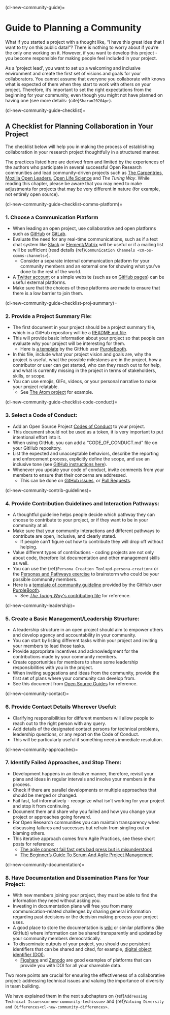 (cl-new-community-guide)=
# Guide to Planning a Community

What if you started a project with a thought like, “I have this great idea that I want to try on this public data!”?
There is nothing to worry about if you’re the only one working on it.
However, if you want to develop this project - you become responsible for making people feel included in your project.

As a 'project lead', you want to set up a welcoming and inclusive environment and create the first set of visions and goals for your collaborators.
You cannot assume that everyone you collaborate with knows what is expected of them when they start to work with others on your project.
Therefore, it’s important to set the right expectations from the beginning for your community, even though you might not have planned on having one (see more details: {cite}`Sharan2020Apr`).

(cl-new-community-guide-checklist)=
## A Checklist for Planning Collaboration in Your Project

The checklist below will help you in making the process of establishing collaboration in your research project thoughtfully in a structured manner.

The practices listed here are derived from and limited by the experiences of the authors who participate in several successful Open Research communities and lead community-driven projects such as [The Carpentries](https://carpentries.org), [Mozilla Open Leaders](https://mozilla.github.io/open-leadership-training-series/), [Open Life Science](https://openlifesci.org/) and _The Turing Way_.
While reading this chapter, please be aware that you may need to make adjustments for projects that may be very different in nature (for example, not entirely open source).

(cl-new-community-guide-checklist-comms-platform)=
### 1. Choose a Communication Platform

- When leading an open project, use collaborative and open platforms such as [GitHub](http://github.com/) or [GitLab](https://about.gitlab.com/).
- Evaluate the need for any real-time communications, such as if a text chat system like [Slack](https://slack.com) or [Element/Matrix](https://element.io/get-started) will be useful or if a mailing list will be sufficient (read details {ref}`Communication Channels <cm-os-comms-channels>`).
  - Consider a separate internal communication platform for your community members and an external one for showing what you’ve done to the rest of the world.
- A [Twitter account](https://twitter.com) or a simple website (such as on [GitHub pages](https://pages.github.com/)) can be useful external platforms.
- Make sure that the choices of these platforms are made to ensure that there is a low barrier to join them.

(cl-new-community-guide-checklist-proj-summary)=
### 2. Provide a Project Summary File:

- The first document in your project should be a project summary file, which in a GitHub repository will be a [README.md file](https://help.github.com/en/github/creating-cloning-and-archiving-repositories/about-readmes).
- This will provide basic information about your project so that people can evaluate why your project will be interesting for them.
  - Here is [a template](https://github.com/PurpleBooth/a-good-readme-template) by the GitHub user [PurpleBooth](https://github.com/PurpleBooth).
- In this file, include what your project vision and goals are, why the project is useful, what the possible milestones are in the project, how a contributor or user can get started, who can they reach out to for help, and what is currently missing in the project in terms of stakeholders, skills, or scope.
- You can use emojis, GIFs, videos, or your personal narrative to make your project relatable.
  - See [The Atom project](https://github.com/atom/atom) for example.

(cl-new-community-guide-checklist-code-conduct)=
### 3. Select a Code of Conduct:

- Add an Open Source Project [Codes of Conduct](https://opensourceconduct.com/) to your project.
- This document should not be used as a token, it is very important to put intentional effort into it.
- When using GitHub, you can add a “CODE_OF_CONDUCT.md” file on your GitHub repository.
- List the expected and unacceptable behaviors, describe the reporting and enforcement process, explicitly define the scope, and use an inclusive tone  (see [GitHub instructions here](https://help.github.com/en/github/building-a-strong-community/adding-a-code-of-conduct-to-your-project)).
- Whenever you update your code of conduct, invite comments from your members to ensure that their concerns are addressed.
  - This can be done on [GitHub issues](https://help.github.com/en/github/managing-your-work-on-github/about-issues), or [Pull Requests](https://help.github.com/en/github/collaborating-with-issues-and-pull-requests/about-pull-requests).

(cl-new-community-contrib-guidelines)=
### 4. Provide Contribution Guidelines and Interaction Pathways:

- A thoughtful guideline helps people decide which pathway they can choose to contribute to your project, or if they want to be in your community at all.
- Make sure that your community interactions and different pathways to contribute are open, inclusive, and clearly stated.
  - If people can’t figure out how to contribute they will drop off without helping.
- Value different types of contributions - coding projects are not only about code, therefore list documentation and other management skills as well.
- You can use the {ref}`Persona Creation Tool<pd-persona-creation>` or the [Personas and Pathways exercise](https://mozillascience.github.io/working-open-workshop/personas_pathways/) to brainstorm who could be your possible community members.
- Here is a [template of community guideline](https://gist.github.com/PurpleBooth/b24679402957c63ec426) provided by the GitHub user [PurpleBooth](https://gist.github.com/PurpleBooth).
  - See [_The Turing Way_'s contributing file](https://github.com/alan-turing-institute/the-turing-way/blob/master/CONTRIBUTING.md) for reference.

(cl-new-community-leadership)=
### 5. Create a Basic Management/Leadership Structure:

- A leadership structure in an open project should aim to empower others and develop agency and accountability in your community.
- You can start by listing different tasks within your project and inviting your members to lead those tasks.
- Provide appropriate incentives and acknowledgment for the contributions made by your community members.
- Create opportunities for members to share some leadership responsibilities with you in the project.
- When inviting suggestions and ideas from the community, provide the first set of plans where your community can develop from.
- See this document from [Open Source Guides](https://opensource.guide/leadership-and-governance/) for reference.

(cl-new-community-contact)=
### 6. Provide Contact Details Wherever Useful:

- Clarifying responsibilities for different members will allow people to reach out to the right person with any query.
- Add details of the designated contact persons for technical problems, leadership questions, or any report on the Code of Conduct.
- This will be particularly useful if something needs immediate resolution.

(cl-new-community-approaches)=
### 7. Identify Failed Approaches, and Stop Them:

- Development happens in an iterative manner, therefore, revisit your plans and ideas in regular intervals and involve your members in the process.
- Check if there are parallel developments or multiple approaches that should be merged or changed.
- Fail fast, fail informatively - recognize what isn’t working for your project and stop it from continuing.
- Document them and share why you failed and how you change your project or approaches going forward.
- For Open Research communities you can maintain transparency when discussing failures and successes but refrain from singling out or blaming others.
- This iterative approach comes from Agile Practices, see these short posts for reference:
  - [The agile concept fail fast gets bad press but is misunderstood](https://www.information-age.com/agile-concept-fail-fast-gets-bad-press-misunderstood-123460434/)
  - [The Beginner’s Guide To Scrum And Agile Project Management](https://blog.trello.com/beginners-guide-scrum-and-agile-project-management)

(cl-new-community-documentation)=
### 8. Have Documentation and Dissemination Plans for Your Project:

- With new members joining your project, they must be able to find the information they need without asking you.
- Investing in documentation plans will free you from many communication-related challenges by sharing general information regarding past decisions or the decision making process your project uses.
- A good place to store the documentation is [wiki](https://en.wikipedia.org/wiki/Wiki) or similar platforms (like GitHub) where information can be shared transparently and updated by your community members democratically.
- To disseminate outputs of your project, you should use persistent identifiers that can be shared and cited, for example, [digital object identifier (DOI)](https://www.doi.org/).
  - [Figshare](https://figshare.com/) and [Zenodo](http://zenodo.org) are good examples of platforms that can provide you with DOI for all your shareable data.

Two more points are crucial for ensuring the effectiveness of a collaborative project: addressing technical issues and valuing the importance of diversity in team building.

We have explained them in the next subchapters on {ref}`Addressing Technical Issues<cm-new-community-techissue>` and {ref}`Valuing Diversity and Differences<cl-new-community-differences>`.
